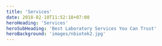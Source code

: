 ```yaml
---
title: 'Services'
date: 2018-02-10T11:52:18+07:00
heroHeading: 'Services'
heroSubHeading: 'Best Laboratory Services You Can Trust'
heroBackground: 'images/nbiotek2.jpg'
---
```

